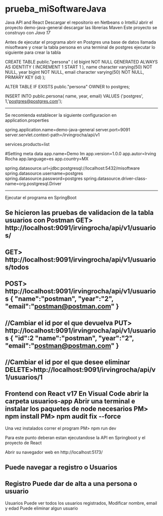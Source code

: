 # prueba_miSoftwareJava
Java API and React
Descargar el repositorio
en Netbeans o IntelliJ abrir el proyecto
demo-java-general
descargar las librerias Maven
Este proyecto se construyo con *Java 17*

Antes de ejecutar el programa abrir en Postgres
una base de datos llamada misoftware
y crear la tabla persona
en una terminal de postgres ejecutar lo siguiente para crear la tabla

CREATE TABLE public."persona"
(
    id bigint NOT NULL GENERATED ALWAYS AS IDENTITY ( INCREMENT 1 START 1 ),
    name character varying(50) NOT NULL,
    year bigint NOT NULL,
    email character varying(50) NOT NULL,
    PRIMARY KEY (id)
);

ALTER TABLE IF EXISTS public."persona"
    OWNER to postgres;

INSERT INTO public.persona(
	 name, year, email)
	VALUES ('postgres', 1,'postgres@postgres.com');

 --------------------------------
 Se recomienda establecer la siguiente configuracion en application.properties
 
spring.application.name=demo-java-general
server.port=9091
server.servlet.context-path=/irvingrocha/api/v1

services.products=list

#Setting meta data
app.name=Demo Im
app.version=1.0.0
app.autor=Irving Rocha
app.language=es
app.country=MX

spring.datasource.url=jdbc:postgresql://localhost:5432/misoftware
spring.datasource.username=postgres
spring.datasource.password=postgres
spring.datasource.driver-class-name=org.postgresql.Driver

-------------------------------------------
Ejecutar el programa en SpringBoot

Se hicieron las pruebas de validacion de la tabla usuarios con Postman
GET> http://localhost:9091/irvingrocha/api/v1/usuarios/
---------------------------------------------------------
GET> http://localhost:9091/irvingrocha/api/v1/usuarios/todos
---------------------------------------------------------
POST> http://localhost:9091/irvingrocha/api/v1/usuarios
{
    "name":"postman",
    "year":"2",
    "email":"postman@postman.com"
}
---------------------------------------------------------
//Cambiar el id por el que devuelva
PUT> http://localhost:9091/irvingrocha/api/v1/usuarios
{
    "id":2
    "name":"postman",
    "year":"2",
    "email":"postman@postman.com"
}
---------------------------------------------------------
//Cambiar el id por el que desee eliminar
DELETE>http://localhost:9091/irvingrocha/api/v1/usuarios/1
---------------------------------------------------------
Frontend con React v17
En Visual Code abrir la carpeta usuarios-app
Abrir una terminal e instalar los paquetes de node necesarios
PM> npm install
PM> npm audit fix --force
-----------------------------------------------
Una vez instalados correr el program
PM> npm run dev

Para este punto deberan estan ejecutandose la API en Springboot y el proyecto de React

Abrir su navegador web en http://localhost:5173/

Puede navegar a registro o Usuarios
--------------------
Registro
Puede dar de alta a una persona o usuario
-----------------------------------
Usuarios
Puede ver todos los usuarios registrados,
Modificar nombre, email y edad
Puede eliminar algun usuario











 



 
